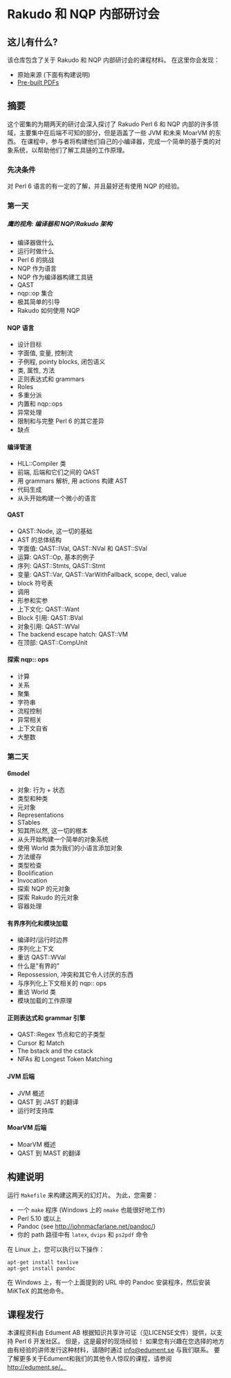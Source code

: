 # Rakudo 和 NQP 内部研讨会

## 这儿有什么?

该仓库包含了关于 Rakudo 和 NQP 内部研讨会的课程材料。 在这里你会发现：

* 原始来源 (下面有构建说明)
* [Pre-built PDFs](http://edumentab.github.io/rakudo-and-nqp-internals-course/)

## 摘要

这个密集的为期两天的研讨会深入探讨了 Rakudo Perl 6 和 NQP 内部的许多领域，主要集中在后端不可知的部分，但是涵盖了一些 JVM 和未来 MoarVM 的东西。 在课程中，参与者将构建他们自己的小编译器，完成一个简单的基于类的对象系统，以帮助他们了解工具链的工作原理。

### 先决条件

对 Perl 6 语言的有一定的了解，并且最好还有使用 NQP 的经验。

### 第一天

##### 鹰的视角: 编译器和 NQP/Rakudo 架构

* 编译器做什么
* 运行时做什么
* Perl 6 的挑战
* NQP 作为语言
* NQP 作为编译器构建工具链
* QAST
* nqp::op 集合
* 极其简单的引导
* Rakudo 如何使用 NQP

#### NQP 语言

* 设计目标
* 字面值, 变量, 控制流
* 子例程, pointy blocks, 闭包语义
* 类, 属性, 方法
* 正则表达式和 grammars
* Roles
* 多重分派
* 内置和 nqp::ops
* 异常处理
* 限制和与完整 Perl 6 的其它差异
* 缺点

#### 编译管道

* HLL::Compiler 类
* 前端, 后端和它们之间的 QAST
* 用 grammars 解析, 用 actions 构建 AST
* 代码生成
* 从头开始构建一个微小的语言

#### QAST

* QAST::Node, 这一切的基础
* AST 的总体结构
* 字面值: QAST::IVal, QAST::NVal 和 QAST::SVal
* 运算: QAST::Op, 基本的例子
* 序列: QAST::Stmts, QAST::Stmt
* 变量: QAST::Var, QAST::VarWithFallback, scope, decl, value
* block 符号表
* 调用
* 形参和实参
* 上下文化: QAST::Want
* Block 引用: QAST::BVal
* 对象引用: QAST::WVal
* The backend escape hatch: QAST::VM
* 在顶部: QAST::CompUnit

#### 探索 nqp:: ops

* 计算
* 关系
* 聚集
* 字符串
* 流程控制
* 异常相关
* 上下文自省
* 大整数

### 第二天

#### 6model

* 对象: 行为 + 状态
* 类型和种类
* 元对象
* Representations
* STables
* 知其所以然, 这一切的根本
* 从头开始构建一个简单的对象系统
* 使用 World 类为我们的小语言添加对象
* 方法缓存
* 类型检查
* Boolification
* Invocation
* 探索 NQP 的元对象
* 探索 Rakudo 的元对象
* 容器处理

#### 有界序列化和模块加载

* 编译时/运行时边界
* 序列化上下文
* 重访 QAST::WVal
* 什么是"有界的"
* Repossession, 冲突和其它令人讨厌的东西
* 与序列化上下文相关的 nqp:: ops
* 重访 World 类
* 模块加载的工作原理

#### 正则表达式和 grammar 引擎

* QAST::Regex 节点和它的子类型
* Cursor 和 Match
* The bstack and the cstack
* NFAs 和 Longest Token Matching

#### JVM 后端

* JVM 概述
* QAST 到 JAST 的翻译
* 运行时支持库

#### MoarVM 后端

* MoarVM 概述
* QAST 到 MAST 的翻译

## 构建说明

运行 `Makefile` 来构建这两天的幻灯片。 为此，您需要：

* 一个 `make` 程序 (Windows 上的 `nmake` 也能很好地工作)
* Perl 5.10 或以上
* Pandoc (see http://johnmacfarlane.net/pandoc/)
* 你的 path 路径中有 `latex`, `dvips` 和 `ps2pdf` 命令

在 Linux 上，您可以执行以下操作：

    apt-get install texlive
    apt-get install pandoc

在 Windows 上，有一个上面提到的 URL 中的 Pandoc 安装程序，然后安装 MiKTeX 的其他命令。

## 课程发行

本课程资料由 Edument AB 根据知识共享许可证（见LICENSE文件）提供，以支持 Perl 6 开发社区。 但是，这是最好的现场经验！ 如果您有兴趣在您选择的地方由有经验的讲师发行这种材料，请随时通过 info@edument.se 与我们联系。 要了解更多关于Edument和我们的其他令人惊叹的课程，请参阅 http://edument.se/。
